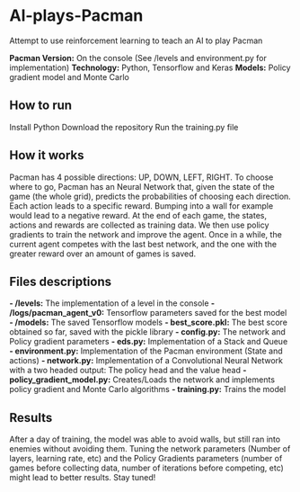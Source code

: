 # Al-plays-Pacman
Attempt to use reinforcement learning to teach an AI to play Pacman

**Pacman Version:** On the console (See /levels and environment.py for implementation)
**Technology:** Python, Tensorflow and Keras
**Models:** Policy gradient model and Monte Carlo

## How to run
Install Python
Download the repository
Run the training.py file

## How it works
Pacman has 4 possible directions: UP, DOWN, LEFT, RIGHT. To choose where to go, Pacman has an Neural Network that, given the state of the game (the whole grid), predicts the probabilities of choosing each direction. Each action leads to a specific reward. Bumping into a wall for example would lead to a negative reward. 
At the end of each game, the states, actions and rewards are collected as training data. We then use policy gradients to train the network and improve the agent.
Once in a while, the current agent competes with the last best network, and the one with the greater reward over an amount of games is saved.

## Files descriptions
**- /levels:** The implementation of a level in the console
**- /logs/pacman_agent_v0:** Tensorflow parameters saved for the best model
**- /models:** The saved Tensorflow models
**- best_score.pkl:** The best score obtained so far, saved with the pickle library
**- config.py:** The network and Policy gradient parameters
**- eds.py:** Implementation of a Stack and Queue
**- environment.py:** Implementation of the Pacman environment (State and actions)
**- network.py:** Implementation of a Convolutional Neural Network with a two headed output: The policy head and the value head
**- policy_gradient_model.py:** Creates/Loads the network and implements policy gradient and Monte Carlo algorithms
**- training.py:** Trains the model

## Results
After a day of training, the model was able to avoid walls, but still ran into enemies without avoiding them. Tuning the network parameters (Number of layers, learning rate, etc) and the Policy Gradients parameters (number of games before collecting data, number of iterations before competing, etc) might lead to better results. Stay tuned!
